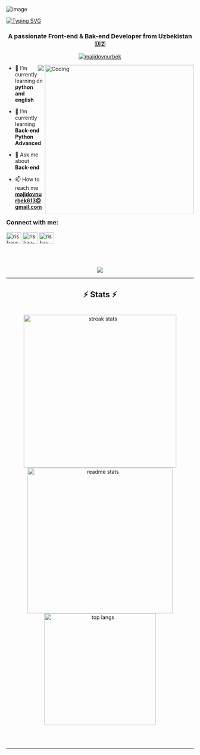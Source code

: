 ![image](https://github.com/user-attachments/assets/1c2d95e4-9604-4868-98bd-f560935718e9)

<a href="https://git.io/typing-svg"><img src="https://readme-typing-svg.demolab.com?font=Fira+Code&weight=600&size=50&pause=1000&color=F7F7F7&center=true&random=false&width=1080&height=200&lines=Hello+%F0%9F%91%8B%2C+I'm+Nurbek;I'm+Web+Developer+%F0%9F%8C%90;I'm+Back-end+Developer+%E2%9C%94%EF%B8%8F" alt="Typing SVG" /></a>
<h3 align="center">A passionate Front-end & Bak-end Developer from Uzbekistan 🇺🇿</h3>
<p align="center"> <a href="https://github.com/ryo-ma/github-profile-trophy"><img src="https://github-profile-trophy.vercel.app/?username=majidovnurbek" alt="majidovnurbek" /></a> </p>
<img align="right" alt="Coding" width="400" src="https://i.pinimg.com/originals/81/17/8b/81178b47a8598f0c81c4799f2cdd4057.gif">
<img align="right" src="https://visitor-badge.laobi.icu/badge?page_id=majidovnurbek.majidovnurbek" />


- 🔭 I’m currently learning on **python and english**

- 🌱 I’m currently learning **Back-end Python Advanced**

- 💬 Ask me about **Back-end**

- 📫 How to reach me **majidovnurbek613@gmail.com**


<h3 align="left">Connect with me:</h3>
<p align="left">
<a href="https://twitter.com/rishavchanda" target="blank"><img align="center" src="https://raw.githubusercontent.com/rahuldkjain/github-profile-readme-generator/master/src/images/icons/Social/twitter.svg" alt="rishavchanda" height="30" width="40" /></a>
<a href="https://www.linkedin.com/in/nurbek-majidov-07599230b/" target="blank"><img align="center" src="https://raw.githubusercontent.com/rahuldkjain/github-profile-readme-generator/master/src/images/icons/Social/linked-in-alt.svg" alt="rishav-chanda-b89a791b3" height="30" width="40" /></a>
<a href="https://instagram.com/__nurbekjon__" target="blank"><img align="center" src="https://raw.githubusercontent.com/rahuldkjain/github-profile-readme-generator/master/src/images/icons/Social/instagram.svg" alt="rishav_chanda" height="30" width="40" /></a>
</p>
<br><br>
<p align="center">
  <a href="https://skillicons.dev">
    <img src="https://skillicons.dev/icons?i=git,github,html,css,javascript,java,bootstrap,figma,linux,ubuntu,photoshop,nodejs,postgres,sqlite,react,django,fastapi,sass,python,linkedin,codepen,pycharm,visualstudio,gitlab,heroku,htmx,idea,jquery,npm,stackoverflow" />
  </a>
</p>


<hr/>

<h2 align="center">⚡ Stats ⚡</h2>
<br>
<div align=center>
  <img width=410 src="https://github-readme-streak-stats-salesp07.vercel.app/?user=majidovnurbek&count_private=true&theme=react&border_radius=10" alt="streak stats"/>
  <img width=390 src="https://github-readme-stats-salesp07.vercel.app/api?username=majidovnurbek&count_private=true&show_icons=true&theme=react&rank_icon=github&border_radius=10" alt="readme stats" />
  <br/>
  <img width=300 align="center" src="https://github-readme-stats-salesp07.vercel.app/api/top-langs/?username=majidovnurbek&hide=HTML&langs_count=8&layout=compact&theme=react&border_radius=10&size_weight=0.5&count_weight=0.5&exclude_repo=github-readme-stats" alt="top langs" />
</div>

<br/><br/>

<hr/>
